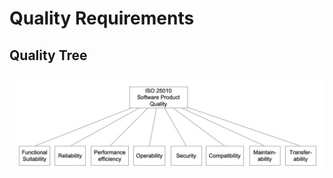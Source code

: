 Quality Requirements 
====================


Quality Tree
------------

![1](./images/09_QualityTree.png)



